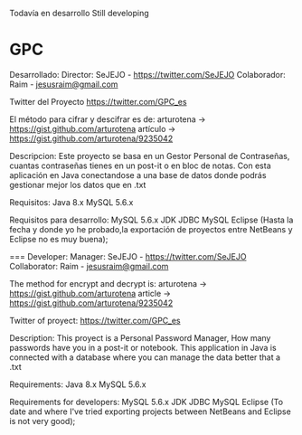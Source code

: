 Todavía en desarrollo
Still developing

GPC
===
Desarrollado:
Director:
SeJEJO - https://twitter.com/SeJEJO
Colaborador:
Raim - jesusraim@gmail.com

Twitter del Proyecto
https://twitter.com/GPC_es


El método para cifrar y descifrar es de:
arturotena -> https://gist.github.com/arturotena
	artículo -> https://gist.github.com/arturotena/9235042

Descripcion:
Este proyecto se basa en un Gestor Personal de Contraseñas, 
cuantas contraseñas tienes en un post-it o en bloc de notas. 
Con esta aplicación en Java conectandose a una base de datos donde podrás gestionar mejor los datos que en .txt

Requisitos:
Java 8.x
MySQL 5.6.x

Requisitos para desarrollo:
MySQL 5.6.x
JDK
JDBC MySQL
Eclipse (Hasta la fecha y donde yo he probado,la exportación de proyectos entre NetBeans y Eclipse no es muy buena);

===
Developer:
Manager:
SeJEJO - https://twitter.com/SeJEJO
Collaborator:
Raim - jesusraim@gmail.com

The method for encrypt and decrypt is:
arturotena -> https://gist.github.com/arturotena
	article -> https://gist.github.com/arturotena/9235042

Twitter of proyect:
https://twitter.com/GPC_es

Description:
This proyect is a Personal Password Manager,
How many passwords have you in a post-it or notebook.
This application in Java is connected with a database where you can manage the data better that a .txt

Requirements:
Java 8.x
MySQL 5.6.x

Requirements for developers:
MySQL 5.6.x
JDK
JDBC MySQL
Eclipse (To date and where I've tried exporting projects between NetBeans and Eclipse is not very good);